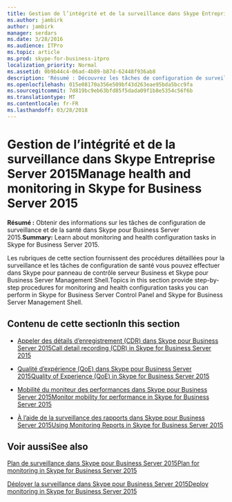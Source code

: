 ```yaml
---
title: Gestion de l’intégrité et de la surveillance dans Skype Entreprise Server 2015
ms.author: jambirk
author: jambirk
manager: serdars
ms.date: 3/28/2016
ms.audience: ITPro
ms.topic: article
ms.prod: skype-for-business-itpro
localization_priority: Normal
ms.assetid: 0b9b44c4-06ad-4b89-b87d-62448f936ab8
description: 'Résumé : Découvrez les tâches de configuration de surveillance et de la santé dans Skype pour Business Server 2015.'
ms.openlocfilehash: 015e08170a356e509bf43d263eae95bda5bcc9fa
ms.sourcegitcommit: 7d819bc9eb63bfd85f5dada09f1b8e5354c56f6b
ms.translationtype: MT
ms.contentlocale: fr-FR
ms.lasthandoff: 03/28/2018
---
```

# <a name="manage-health-and-monitoring-in-skype-for-business-server-2015"></a><span data-ttu-id="0fa43-103">Gestion de l’intégrité et de la surveillance dans Skype Entreprise Server 2015</span><span class="sxs-lookup"><span data-stu-id="0fa43-103">Manage health and monitoring in Skype for Business Server 2015</span></span>
 
<span data-ttu-id="0fa43-104">**Résumé :** Obtenir des informations sur les tâches de configuration de surveillance et de la santé dans Skype pour Business Server 2015.</span><span class="sxs-lookup"><span data-stu-id="0fa43-104">**Summary:** Learn about monitoring and health configuration tasks in Skype for Business Server 2015.</span></span>
  
<span data-ttu-id="0fa43-105">Les rubriques de cette section fournissent des procédures détaillées pour la surveillance et les tâches de configuration de santé vous pouvez effectuer dans Skype pour panneau de contrôle serveur Business et Skype pour Business Server Management Shell.</span><span class="sxs-lookup"><span data-stu-id="0fa43-105">Topics in this section provide step-by-step procedures for monitoring and health configuration tasks you can perform in Skype for Business Server Control Panel and Skype for Business Server Management Shell.</span></span>
  
## <a name="in-this-section"></a><span data-ttu-id="0fa43-106">Contenu de cette section</span><span class="sxs-lookup"><span data-stu-id="0fa43-106">In this section</span></span>

- [<span data-ttu-id="0fa43-107">Appeler des détails d’enregistrement (CDR) dans Skype pour Business Server 2015</span><span class="sxs-lookup"><span data-stu-id="0fa43-107">Call detail recording (CDR) in Skype for Business Server 2015</span></span>](call-detail-recording-cdr.md)
    
- [<span data-ttu-id="0fa43-108">Qualité d’expérience (QoE) dans Skype pour Business Server 2015</span><span class="sxs-lookup"><span data-stu-id="0fa43-108">Quality of Experience (QoE) in Skype for Business Server 2015</span></span>](quality-of-experience.md)
    
- [<span data-ttu-id="0fa43-109">Mobilité du moniteur des performances dans Skype pour Business Server 2015</span><span class="sxs-lookup"><span data-stu-id="0fa43-109">Monitor mobility for performance in Skype for Business Server 2015</span></span>](monitor-mobility-performance.md)
    
- [<span data-ttu-id="0fa43-110">À l’aide de la surveillance des rapports dans Skype pour Business Server 2015</span><span class="sxs-lookup"><span data-stu-id="0fa43-110">Using Monitoring Reports in Skype for Business Server 2015</span></span>](monitoring-reports.md)
    
## <a name="see-also"></a><span data-ttu-id="0fa43-111">Voir aussi</span><span class="sxs-lookup"><span data-stu-id="0fa43-111">See also</span></span>



[<span data-ttu-id="0fa43-112">Plan de surveillance dans Skype pour Business Server 2015</span><span class="sxs-lookup"><span data-stu-id="0fa43-112">Plan for monitoring in Skype for Business Server 2015</span></span>](http://technet.microsoft.com/library/26cead5a-183c-42f1-a4b0-0e8d61c6159d.aspx)
  
[<span data-ttu-id="0fa43-113">Déployer la surveillance dans Skype pour Business Server 2015</span><span class="sxs-lookup"><span data-stu-id="0fa43-113">Deploy monitoring in Skype for Business Server 2015</span></span>](http://technet.microsoft.com/library/117f4a3e-0670-4388-a553-b9854921145f.aspx)

